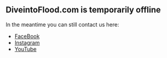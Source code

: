 ## DiveintoFlood.com is temporarily offline

In the meantime you can still contact us here:

- [FaceBook](https://www.facebook.com/floodchurch/)
- [Instagram](https://www.instagram.com/floodchurch/)
- [YouTube](https://www.youtube.com/FloodSanDiego)
